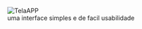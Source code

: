 ![TelaAPP](https://github.com/user-attachments/assets/5317eec8-9026-445d-af25-c4fc4c658083)
<br>
uma interface simples e de facil usabilidade
